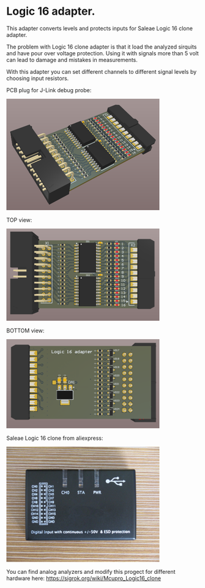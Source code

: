 # Logic 16 adapter.
This adapter converts levels and protects inputs for Saleae Logic 16 clone adapter.

The problem with Logic 16 clone adapter is that it load the analyzed sirquits and have pour over voltage protection. Using it with signals more than 5 volt can lead to damage and mistakes in measurements.

With this adapter you can set different channels to different signal levels by choosing input resistors.

PCB plug for J-Link debug probe:

<img src="images/1.PNG" alt="1.PNG" width="400" >

TOP view:

<img src="images/2.PNG" alt="2.PNG" width="400" >

BOTTOM view:

<img src="images/3.PNG" alt="3.PNG" width="400" >

Saleae Logic 16 clone from aliexpress:

<img src="images/clone.jpg" width="400" >

You can find analog analyzers and modify this progect for different hardware here: https://sigrok.org/wiki/Mcupro_Logic16_clone



